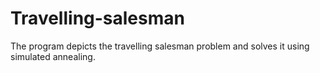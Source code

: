 # Travelling-salesman
The program depicts the travelling salesman problem and solves it using simulated annealing.

